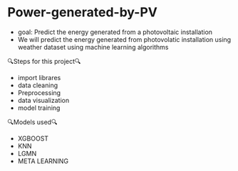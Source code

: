 # Power-generated-by-PV
* goal: Predict the energy generated from a photovoltaic installation
* We will predict the energy generated from photovolatic installation using weather dataset using machine learning algorithms


🔍Steps for this project🔍
* import librares 
* data cleaning
*  Preprocessing
*  data visualization 
*  model training

🔍Models used🔍
* XGBOOST
* KNN
* LGMN
* META LEARNING 
